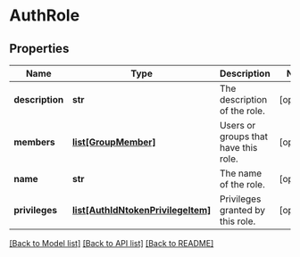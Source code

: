# AuthRole

## Properties
Name | Type | Description | Notes
------------ | ------------- | ------------- | -------------
**description** | **str** | The description of the role. | [optional] 
**members** | [**list[GroupMember]**](GroupMember.md) | Users or groups that have this role. | [optional] 
**name** | **str** | The name of the role. | [optional] 
**privileges** | [**list[AuthIdNtokenPrivilegeItem]**](AuthIdNtokenPrivilegeItem.md) | Privileges granted by this role. | [optional] 

[[Back to Model list]](../README.md#documentation-for-models) [[Back to API list]](../README.md#documentation-for-api-endpoints) [[Back to README]](../README.md)


